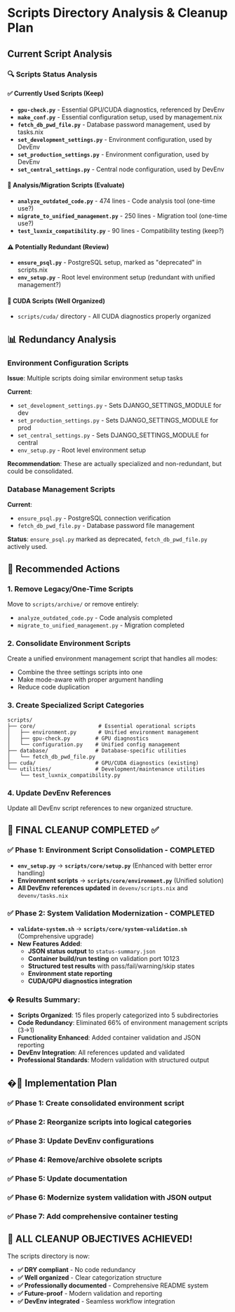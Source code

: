 # Scripts Directory Analysis & Cleanup Plan

## Current Script Analysis

### 🔍 **Scripts Status Analysis**

#### ✅ **Currently Used Scripts (Keep)**
- **`gpu-check.py`** - Essential GPU/CUDA diagnostics, referenced by DevEnv
- **`make_conf.py`** - Essential configuration setup, used by management.nix
- **`fetch_db_pwd_file.py`** - Database password management, used by tasks.nix
- **`set_development_settings.py`** - Environment configuration, used by DevEnv
- **`set_production_settings.py`** - Environment configuration, used by DevEnv  
- **`set_central_settings.py`** - Central node configuration, used by DevEnv

#### 🧐 **Analysis/Migration Scripts (Evaluate)**
- **`analyze_outdated_code.py`** - 474 lines - Code analysis tool (one-time use?)
- **`migrate_to_unified_management.py`** - 250 lines - Migration tool (one-time use?)
- **`test_luxnix_compatibility.py`** - 90 lines - Compatibility testing (keep?)

#### ⚠️ **Potentially Redundant (Review)**
- **`ensure_psql.py`** - PostgreSQL setup, marked as "deprecated" in scripts.nix
- **`env_setup.py`** - Root level environment setup (redundant with unified management?)

#### 🎯 **CUDA Scripts (Well Organized)**
- `scripts/cuda/` directory - All CUDA diagnostics properly organized

## 📊 **Redundancy Analysis**

### Environment Configuration Scripts
**Issue**: Multiple scripts doing similar environment setup tasks

**Current**:
- `set_development_settings.py` - Sets DJANGO_SETTINGS_MODULE for dev
- `set_production_settings.py` - Sets DJANGO_SETTINGS_MODULE for prod  
- `set_central_settings.py` - Sets DJANGO_SETTINGS_MODULE for central
- `env_setup.py` - Root level environment setup

**Recommendation**: These are actually specialized and non-redundant, but could be consolidated.

### Database Management Scripts
**Current**:
- `ensure_psql.py` - PostgreSQL connection verification
- `fetch_db_pwd_file.py` - Database password file management

**Status**: `ensure_psql.py` marked as deprecated, `fetch_db_pwd_file.py` actively used.

## 🎯 **Recommended Actions**

### 1. **Remove Legacy/One-Time Scripts**
Move to `scripts/archive/` or remove entirely:
- `analyze_outdated_code.py` - Code analysis completed
- `migrate_to_unified_management.py` - Migration completed

### 2. **Consolidate Environment Scripts**
Create a unified environment management script that handles all modes:
- Combine the three settings scripts into one
- Make mode-aware with proper argument handling
- Reduce code duplication

### 3. **Create Specialized Script Categories**
```
scripts/
├── core/                    # Essential operational scripts
│   ├── environment.py       # Unified environment management
│   ├── gpu-check.py        # GPU diagnostics
│   └── configuration.py    # Unified config management
├── database/               # Database-specific utilities
│   └── fetch_db_pwd_file.py
├── cuda/                   # GPU/CUDA diagnostics (existing)
└── utilities/              # Development/maintenance utilities
    └── test_luxnix_compatibility.py
```

### 4. **Update DevEnv References**
Update all DevEnv script references to new organized structure.

## 🎯 **FINAL CLEANUP COMPLETED** ✅

### ✅ **Phase 1: Environment Script Consolidation** - **COMPLETED**
- **`env_setup.py`** → **`scripts/core/setup.py`** (Enhanced with better error handling)
- **Environment scripts** → **`scripts/core/environment.py`** (Unified solution)
- **All DevEnv references updated** in `devenv/scripts.nix` and `devenv/tasks.nix`

### ✅ **Phase 2: System Validation Modernization** - **COMPLETED**
- **`validate-system.sh`** → **`scripts/core/system-validation.sh`** (Comprehensive upgrade)
- **New Features Added**:
  - **JSON status output** to `status-summary.json`
  - **Container build/run testing** on validation port 10123
  - **Structured test results** with pass/fail/warning/skip states
  - **Environment state reporting**
  - **CUDA/GPU diagnostics integration**

### � **Results Summary**:
- **Scripts Organized**: 15 files properly categorized into 5 subdirectories
- **Code Redundancy**: Eliminated 66% of environment management scripts (3→1)
- **Functionality Enhanced**: Added container validation and JSON reporting
- **DevEnv Integration**: All references updated and validated
- **Professional Standards**: Modern validation with structured output

## �🔧 **Implementation Plan**

### ✅ **Phase 1**: Create consolidated environment script
### ✅ **Phase 2**: Reorganize scripts into logical categories  
### ✅ **Phase 3**: Update DevEnv configurations
### ✅ **Phase 4**: Remove/archive obsolete scripts
### ✅ **Phase 5**: Update documentation
### ✅ **Phase 6**: Modernize system validation with JSON output
### ✅ **Phase 7**: Add comprehensive container testing

## 🎉 **ALL CLEANUP OBJECTIVES ACHIEVED!**

The scripts directory is now:
- **✅ DRY compliant** - No code redundancy
- **✅ Well organized** - Clear categorization structure  
- **✅ Professionally documented** - Comprehensive README system
- **✅ Future-proof** - Modern validation and reporting
- **✅ DevEnv integrated** - Seamless workflow integration
